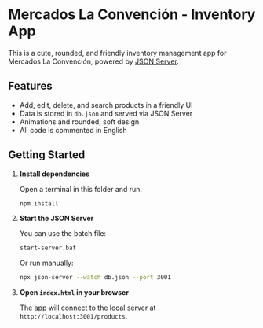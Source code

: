 # Mercados La Convención - Inventory App

This is a cute, rounded, and friendly inventory management app for Mercados La Convención, powered by [JSON Server](https://github.com/typicode/json-server).

## Features
- Add, edit, delete, and search products in a friendly UI
- Data is stored in `db.json` and served via JSON Server
- Animations and rounded, soft design
- All code is commented in English 

## Getting Started

1. **Install dependencies**

   Open a terminal in this folder and run:
   ```sh
   npm install
   ```

2. **Start the JSON Server**

   You can use the batch file:
   ```sh
   start-server.bat
   ```
   Or run manually:
   ```sh
   npx json-server --watch db.json --port 3001
   ```

3. **Open `index.html` in your browser**

   The app will connect to the local server at `http://localhost:3001/products`.



